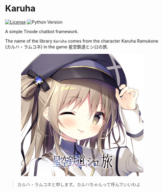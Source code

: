 # Karuha

[![License](https://img.shields.io/github/license/Ovizro/Karuha.svg)](LICENSE)
![Python Version](https://img.shields.io/badge/python-3.8%20|%203.9%20|%203.10%20|%203.11-blue.svg)
<!-- [![PyPI](https://img.shields.io/pypi/v/Karuha.svg)](https://pypi.python.org/pypi/Karuha) -->

A simple Tinode chatbot framework.

The name of the library `Karuha` comes from the character Karuha Ramukone (カルハ・ラムコネ) in the game 星空鉄道とシロの旅.
<center>

![Karuha](/docs/img/tw_icon-karuha2.png)

</center>

> カルハ・ラムコネと申します。カルハちゃんって呼んでいいわよ

